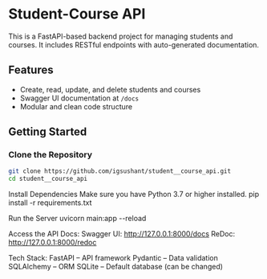 # Student-Course API

This is a FastAPI-based backend project for managing students and courses. It includes RESTful endpoints with auto-generated documentation.

## Features

- Create, read, update, and delete students and courses
- Swagger UI documentation at `/docs`
- Modular and clean code structure


## Getting Started

### Clone the Repository

```bash
git clone https://github.com/igsushant/student__course_api.git
cd student__course_api
```

Install Dependencies
Make sure you have Python 3.7 or higher installed.
pip install -r requirements.txt

Run the Server
uvicorn main:app --reload

Access the API Docs:
Swagger UI: http://127.0.0.1:8000/docs
ReDoc: http://127.0.0.1:8000/redoc

Tech Stack:
FastAPI – API framework
Pydantic – Data validation
SQLAlchemy – ORM
SQLite – Default database (can be changed)
